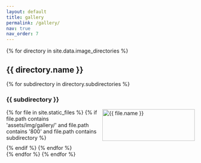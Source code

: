 ```yaml
---
layout: default
title: gallery
permalink: /gallery/
nav: true
nav_order: 7
---
```

<!-- Had to be here to work on github pages -->
<style>
    .image-grid {
  display: grid;
  grid-template-columns: repeat(auto-fill, minmax(200px, 1fr));
  grid-gap: 10px;
}

.image-grid img {
  width: 100%;
  height: auto;
}
</style>

{% for directory in site.data.image_directories %}
<h2>{{ directory.name }}</h2>
{% for subdirectory in directory.subdirectories %}
<h3>{{ subdirectory }}</h3>
<div class="image-grid">
{% for file in site.static_files %}
{% if file.path contains 'assets/img/gallery/' and file.path contains '800' and file.path contains subdirectory %}
<a href="{{ file.path | replace: '800', '1400' }}">
<img src="{{ file.path }}" alt="{{ file.name }}" />
</a>
{% endif %}
{% endfor %}
</div>
{% endfor %}
{% endfor %}
